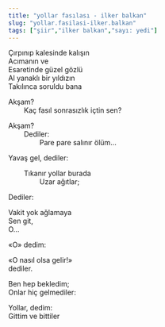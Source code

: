 ```yaml
---
title: "yollar fasılası - ilker balkan"
slug: "yollar.fasilasi-ilker.balkan"
tags: ["şiir","ilker balkan","sayı: yedi"]
---
```

Çırpınıp kalesinde kalışın\
Acımanın ve\
Esaretinde güzel gözlü\
Al yanaklı bir yıldızın\
Takılınca soruldu bana

Akşam?\
        Kaç fasıl sonrasızlık içtin sen?

Akşam?\
        Dediler:\
                Pare pare salınır ölüm...

Yavaş gel, dediler:

        Tıkanır yollar burada\
                Uzar ağıtlar;

Dediler:

Vakit yok ağlamaya\
Sen git,\
O...

«O» dedim:

«O nasıl olsa gelir!»\
dediler.

Ben hep bekledim;\
Onlar hiç gelmediler:

Yollar, dedim:\
Gittim ve bittiler

